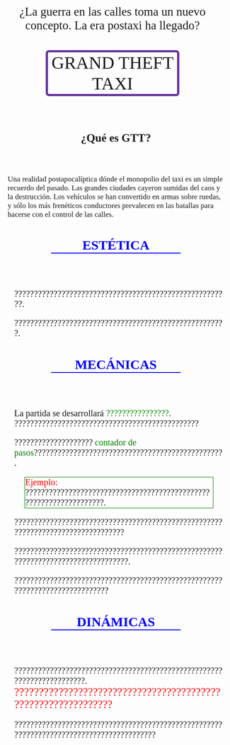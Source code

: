 <html>
    <body>
        <div style="font-size: 20px;"> 
            <header align="center" style="margin-top: 5%;">
                <group>
                    <span style="font-size: 27px;font-family: fantasy">
                        <p >¿La guerra en las calles toma un nuevo concepto. La era postaxi ha llegado? 
                        </p>
                    </span>
                    <span style="font-size: 40px;font-family: fantasy;">
                        <p style="border: solid 5px; border-radius: 7px; margin-left: 20%; margin-right: 20%; border-color:rebeccapurple">GRAND THEFT TAXI</p>
                    </span>
                </group>
            </header>
        <div style="margin-top: 10%;margin-left: 3%; font-family:cursive">
            <div style="font-size: 17px;">
            <article>
                <header>
                    <h2>¿Qué es GTT?</h2>
                </header>
                <p>Una realidad postapocalíptica dónde el monopolio del taxi es un simple recuerdo del pasado. Las grandes ciudades cayeron sumidas del caos y la destrucción. Los vehículos se han convertido en armas sobre ruedas, y sólo los más frenéticos conductores prevalecen en las batallas para hacerse con el control de las calles.  </p>
            </article>
            </div>
            <div style="margin-top: 5%;">
                <article>
                    <header align="center" style="color: blue; margin-left: 20%;margin-right: 20%;">
                         <h2 style="border-bottom: solid 2px; border color: blue;">ESTÉTICA</h2>
                    </header>
                    <div style="margin-left: 3%">
                        <p>???????????????????????????????????????????????????????. </p>
                        <p>??????????????????????????????????????????????????????.</p>
                    </div>
                </article>
            </div>
            <div style="margin-top: 5%;">
                <article>       
                    <header align="center" style="color: blue; margin-left: 20%;margin-right: 20%;">
                         <h2 style="border-bottom: solid 2px; border color: blue;">MECÁNICAS</h2>
                    </header>
                    <div style="margin-left: 3%">
                         <p>La partida se desarrollará <span style="color: green">????????????????</span>. ???????????????????????????????????????????????</p>
                        <p>???????????????????? <span style="color: green;">contador de pasos</span>????????????????????????????????????????????????. </p>
                        <p style="margin-left: 5%;margin-right: 5%;; border: solid 1px; border-color: green;"><span style="color: red;">Ejemplo:</span> ???????????????????????????????????????????????????????????????????.</p>
                        <p>????????????????????????????????????????????????????????????????????????????????? </p>
                        <p>??????????????????????????????????????????????????????????????????????????????????.</p>
                        <p>????????????????????????????????????????????????????????????????????????????? </p> 
                    </div>        
                </article>
            </div>
            <div style="margin-top: 5%;">
                <article>
                    <header align="center" style="color: blue; margin-left: 20%;margin-right: 20%;">
                         <h2 style="border-bottom: solid 2px; border color: blue;">DINÁMICAS</h2>
                    </header>
                    <div style="margin-left: 3%">
                        <p>???????????????????????????????????????????????????????????????????????. <span style="font-family: fantasy;font-size: 25; color: red">??????????????????????????????????????????????????????????????</span> </p>
                        <p>????????????????????????????????????????????????????????????????????????????????????????? </p>
                    </div>       
                </article>
            </div>
        </div>    
    </div>
  </body>
</html>
